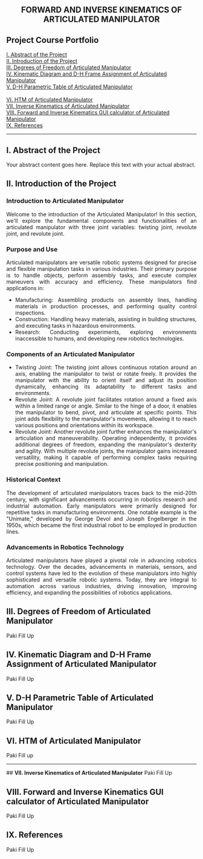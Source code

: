<div style="text-align: center;">

## <strong>FORWARD AND INVERSE KINEMATICS OF ARTICULATED MANIPULATOR</strong>

</div>

## <strong>Project Course Portfolio</strong>

[I. Abstract of the Project](#abstract)
<br>
[II. Introduction of the Project](#introduction)
 <br>
[III. Degrees of Freedom of Articulated Manipulator](#degrees-of-freedom)
 <br>
[IV. Kinematic Diagram and D-H Frame Assignment of Articulated Manipulator](#kinematic-diagram)
 <br>
[V. D-H Parametric Table of Articulated Manipulator](#parametric-table)
 <br>							
[VI. HTM of Articulated Manipulator](#htm)
 <br>
[VII. Inverse Kinematics of Articulated Manipulator](#inverse-kinematics)
 <br>
[VIII. Forward and Inverse Kinematics GUI calculator of Articulated Manipulator](#gui-calculator)
 <br>
[IX. References](#references)
 <hr>

## <strong>I. Abstract of the Project</strong><a name="abstract"></a>
Your abstract content goes here. Replace this text with your actual abstract.

## <strong>II. Introduction of the Project</strong><a name="introduction"></a>

<div style="text-align: justify;">

### Introduction to Articulated Manipulator
Welcome to the introduction of the Articulated Manipulator! In this section, we'll explore the fundamental components and functionalities of an articulated manipulator with three joint variables: twisting joint, revolute joint, and revolute joint.

### Purpose and Use
Articulated manipulators are versatile robotic systems designed for precise and flexible manipulation tasks in various industries. Their primary purpose is to handle objects, perform assembly tasks, and execute complex maneuvers with accuracy and efficiency. These manipulators find applications in:

- Manufacturing: Assembling products on assembly lines, handling materials in production processes, and performing quality control inspections.
- Construction: Handling heavy materials, assisting in building structures, and executing tasks in hazardous environments.
- Research: Conducting experiments, exploring environments inaccessible to humans, and developing new robotics technologies.

### Components of an Articulated Manipulator
- Twisting Joint: The twisting joint allows continuous rotation around an axis, enabling the manipulator to twist or rotate freely. It provides the manipulator with the ability to orient itself and adjust its position dynamically, enhancing its adaptability to different tasks and environments.
- Revolute Joint: A revolute joint facilitates rotation around a fixed axis within a limited range or angle. Similar to the hinge of a door, it enables the manipulator to bend, pivot, and articulate at specific points. This joint adds flexibility to the manipulator's movements, allowing it to reach various positions and orientations within its workspace.
- Revolute Joint: Another revolute joint further enhances the manipulator's articulation and maneuverability. Operating independently, it provides additional degrees of freedom, expanding the manipulator's dexterity and agility. With multiple revolute joints, the manipulator gains increased versatility, making it capable of performing complex tasks requiring precise positioning and manipulation.

### Historical Context
The development of articulated manipulators traces back to the mid-20th century, with significant advancements occurring in robotics research and industrial automation. Early manipulators were primarily designed for repetitive tasks in manufacturing environments. One notable example is the "Unimate," developed by George Devol and Joseph Engelberger in the 1950s, which became the first industrial robot to be employed in production lines.

### Advancements in Robotics Technology
Articulated manipulators have played a pivotal role in advancing robotics technology. Over the decades, advancements in materials, sensors, and control systems have led to the evolution of these manipulators into highly sophisticated and versatile robotic systems. Today, they are integral to automation across various industries, driving innovation, improving efficiency, and expanding the possibilities of robotics applications.

</div>

## <strong>III. Degrees of Freedom of Articulated Manipulator</strong><a name="degrees-of-freedom"></a>
Paki Fill Up

## <strong>IV. Kinematic Diagram and D-H Frame Assignment of Articulated Manipulator</strong><a name="kinematic-diagram"></a>
Paki Fill Up

## <strong>V. D-H Parametric Table of Articulated Manipulator</strong><a name="parametric-table"></a>
Paki Fill Up

## <strong>VI. HTM of Articulated Manipulator</strong><a name="htm"></a>
Paki Fill  up

 <hr>
## <strong>VII. Inverse Kinematics of Articulated Manipulator</strong><a name="inverse-kinematics"></a>
Paki Fill Up

## <strong>VIII. Forward and Inverse Kinematics GUI calculator of Articulated Manipulator</strong><a name="gui-calculator"></a>
Paki Fill Up

## <strong>IX. References</strong><a name="references"></a>
Paki Fill Up
